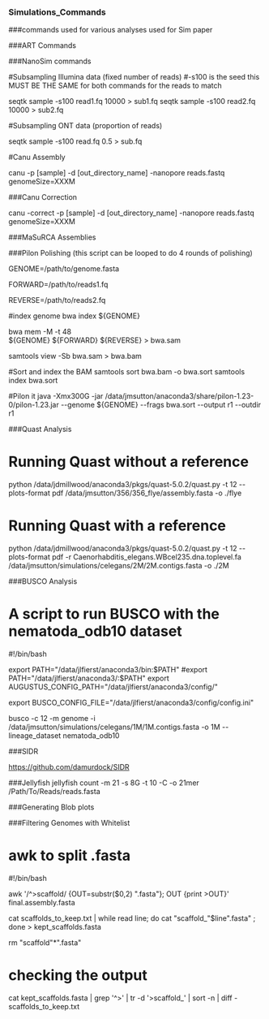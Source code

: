### Simulations_Commands
###commands used for various analyses used for Sim paper 

###ART Commands

###NanoSim commands

#Subsampling Illumina data (fixed number of reads)
#-s100 is the seed this MUST BE THE SAME for both commands for the reads to match

seqtk sample -s100 read1.fq 10000 > sub1.fq
seqtk sample -s100 read2.fq 10000 > sub2.fq

#Subsampling ONT data (proportion of reads)

seqtk sample -s100 read.fq 0.5 > sub.fq

#Canu Assembly

canu -p [sample] -d [out_directory_name] -nanopore reads.fastq genomeSize=XXXM

###Canu Correction

canu -correct -p [sample] -d [out_directory_name] -nanopore reads.fastq genomeSize=XXXM

###MaSuRCA Assemblies 

###Pilon Polishing (this script can be looped to do 4 rounds of polishing)  

GENOME=/path/to/genome.fasta

FORWARD=/path/to/reads1.fq

REVERSE=/path/to/reads2.fq

#index genome
bwa index ${GENOME}
    
bwa mem -M -t 48 \
         	${GENOME} ${FORWARD} ${REVERSE} > bwa.sam

samtools view -Sb bwa.sam  > bwa.bam         	

#Sort and index the BAM
samtools sort bwa.bam -o bwa.sort
samtools index bwa.sort

#Pilon it 
java -Xmx300G -jar /data/jmsutton/anaconda3/share/pilon-1.23-0/pilon-1.23.jar --genome ${GENOME}  --frags  bwa.sort --output r1 --outdir r1

###Quast Analysis

# Running Quast without a reference

python /data/jdmillwood/anaconda3/pkgs/quast-5.0.2/quast.py -t 12 --plots-format pdf  /data/jmsutton/356/356_flye/assembly.fasta -o ./flye

# Running Quast with a reference

python /data/jdmillwood/anaconda3/pkgs/quast-5.0.2/quast.py -t 12 --plots-format pdf -r Caenorhabditis_elegans.WBcel235.dna.toplevel.fa /data/jmsutton/simulations/celegans/2M/2M.contigs.fasta -o ./2M

###BUSCO Analysis

# A script to run BUSCO with the nematoda_odb10 dataset

#!/bin/bash

export PATH="/data/jlfierst/anaconda3/bin:$PATH"
#export PATH="/data/jlfierst/anaconda3/:$PATH"
export AUGUSTUS_CONFIG_PATH="/data/jlfierst/anaconda3/config/"

export BUSCO_CONFIG_FILE="/data/jlfierst/anaconda3/config/config.ini"

busco -c 12 -m genome -i /data/jmsutton/simulations/celegans/1M/1M.contigs.fasta -o 1M --lineage_dataset nematoda_odb10 

###SIDR

https://github.com/damurdock/SIDR

###Jellyfish
jellyfish count -m 21 -s 8G -t 10 -C -o 21mer /Path/To/Reads/reads.fasta

###Generating Blob plots 

###Filtering Genomes with Whitelist

# awk to split .fasta 

#!/bin/bash

awk '/^>scaffold/ {OUT=substr($0,2) ".fasta"}; OUT {print >OUT}' final.assembly.fasta

cat scaffolds_to_keep.txt | while read line; do cat "scaffold_"$line".fasta" ; done > kept_scaffolds.fasta

rm "scaffold"*".fasta"

# checking the output

cat kept_scaffolds.fasta | grep '^>' | tr -d '\>scaffold\_' | sort -n | diff - scaffolds_to_keep.txt 
